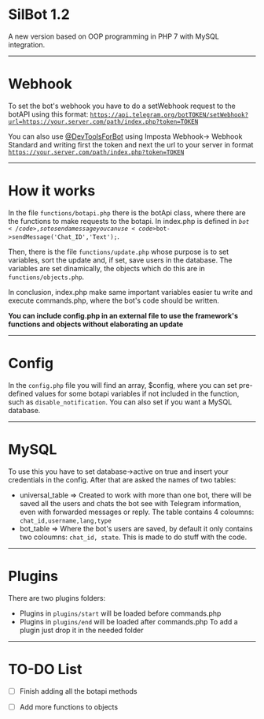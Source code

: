 # SilBot 1.2

A new version based on OOP programming in PHP 7 with MySQL integration.
- - -
# Webhook

To set the bot's webhook you have to do a setWebhook request to the botAPI using this format:
<code>https://api.telegram.org/botTOKEN/setWebhook?url=https://your.server.com/path/index.php?token=TOKEN</code>

You can also use <a href='http://t.me/devtoolsforbot'>@DevToolsForBot</a> using Imposta Webhook-> Webhook Standard and writing first the token and next the url to your server in format <code>https://your.server.com/path/index.php?token=TOKEN</code>
- - -
# How it works

In the file <code>functions/botapi.php</code> there is the botApi class, where there are the functions to make requests to the botapi. In index.php is defined in <code>$bot</code>, so to send a message you can use <code>$bot->sendMessage('Chat_ID','Text');</code>.

Then, there is the file <code>functions/update.php</code> whose purpose is to set variables, sort the update and, if set, save users in the database. The variables are set dinamically, the objects which do this are in <code>functions/objects.php</code>.

In conclusion, index.php make same important variables easier tu write and execute commands.php, where the bot's code should be written.

<b>You can include config.php in an external file to use the framework's functions and objects without elaborating an update</b>
- - -
# Config

In the <code>config.php</code> file you will find an array, $config, where you can set pre-defined values for some botapi variables if not included in the function, such as <code>disable_notification</code>. You can also set if you want a MySQL database.
- - -
# MySQL

To use this you have to set database->active on true and insert your credentials in the config. After that are asked the names of two tables:
- universal_table => Created to work with more than one bot, there will be saved all the users and chats the bot see with Telegram information, even with forwarded messages or reply. The table contains 4 coloumns: <code>chat_id,username,lang,type</code>
- bot_table => Where the bot's users are saved, by default it only contains two coloumns: <code>chat_id, state</code>. This is made to do stuff with the code.
- - -
# Plugins

There are two plugins folders:
- Plugins in <code>plugins/start</code> will be loaded before commands.php
- Plugins in <code>plugins/end</code> will be loaded after commands.php
To add a plugin just drop it in the needed folder
- - -

# TO-DO List
- [ ] Finish adding all the botapi methods
- [ ] Add more functions to objects








